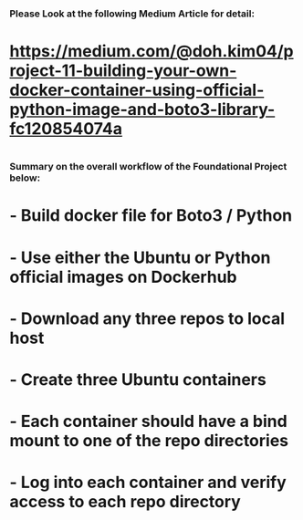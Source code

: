 ### Please Look at the following Medium Article for detail: 
# https://medium.com/@doh.kim04/project-11-building-your-own-docker-container-using-official-python-image-and-boto3-library-fc120854074a
#
### Summary on the overall workflow of the Foundational Project below:
# - Build docker file for Boto3 / Python
# - Use either the Ubuntu or Python official images on Dockerhub
# - Download any three repos to local host
# - Create three Ubuntu containers
# - Each container should have a bind mount to one of the repo directories
# - Log into each container and verify access to each repo directory
